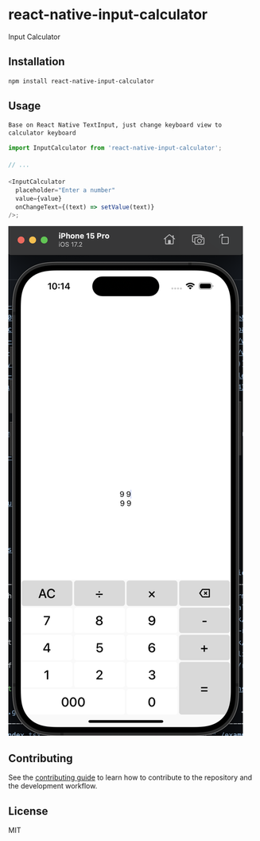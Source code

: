 # react-native-input-calculator

Input Calculator

## Installation

```sh
npm install react-native-input-calculator
```

## Usage

```
Base on React Native TextInput, just change keyboard view to calculator keyboard
```

```js
import InputCalculator from 'react-native-input-calculator';

// ...

<InputCalculator
  placeholder="Enter a number"
  value={value}
  onChangeText={(text) => setValue(text)}
/>;
```

<img src="assets/ios.png"/>

## Contributing

See the [contributing guide](CONTRIBUTING.md) to learn how to contribute to the repository and the development workflow.

## License

MIT
